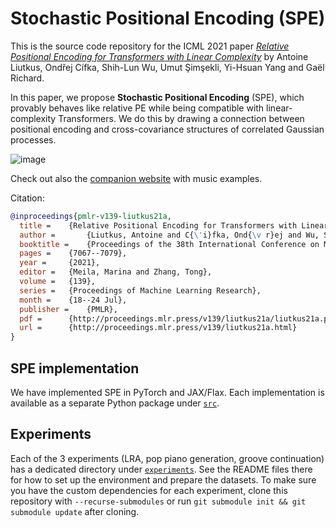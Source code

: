 # Stochastic Positional Encoding (SPE)

This is the source code repository for the ICML 2021 paper [*Relative Positional Encoding for Transformers with Linear Complexity*](http://proceedings.mlr.press/v139/liutkus21a.html) by Antoine Liutkus, Ondřej Cífka, Shih-Lun Wu, Umut Şimşekli, Yi-Hsuan Yang and Gaël Richard.

In this paper, we propose **Stochastic Positional Encoding** (SPE), which provably behaves like relative PE while being compatible with linear-complexity Transformers. We do this by drawing a connection between positional encoding and cross-covariance structures of correlated Gaussian processes.

![image](https://user-images.githubusercontent.com/8046580/119335679-fcf09280-bc8c-11eb-9525-bec9372bf6fb.png)

Check out also the [companion website](https://cifkao.github.io/spe/) with music examples.

Citation:
```bibtex
@inproceedings{pmlr-v139-liutkus21a,
  title = 	 {Relative Positional Encoding for Transformers with Linear Complexity},
  author =       {Liutkus, Antoine and C{\'i}fka, Ond{\v r}ej and Wu, Shih-Lun and {\c S}im{\c s}ekli, Umut and Yang, Yi-Hsuan and Richard, Ga{\"e}l},
  booktitle = 	 {Proceedings of the 38th International Conference on Machine Learning},
  pages = 	 {7067--7079},
  year = 	 {2021},
  editor = 	 {Meila, Marina and Zhang, Tong},
  volume = 	 {139},
  series = 	 {Proceedings of Machine Learning Research},
  month = 	 {18--24 Jul},
  publisher =    {PMLR},
  pdf = 	 {http://proceedings.mlr.press/v139/liutkus21a/liutkus21a.pdf},
  url = 	 {http://proceedings.mlr.press/v139/liutkus21a.html}
}
```

## SPE implementation

We have implemented SPE in PyTorch and JAX/Flax. Each implementation is available as a separate Python package under [`src`](./src).

## Experiments

Each of the 3 experiments (LRA, pop piano generation, groove continuation) has a dedicated directory under [`experiments`](./experiments). See the README files there for how to set up the environment and prepare the datasets. To make sure you have the custom dependencies for each experiment, clone this repository with `--recurse-submodules` or run `git submodule init && git submodule update` after cloning.
